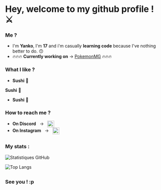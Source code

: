 # Hey, welcome to my github profile ! ⚔️
### Me ?
 -   I'm **Yanko**, I'm **17** and i'm casually **learning code** because I've nothing better to do. 🙃
 -   🔥🔥🔥 **Currently working on** → [PokemonMG](https://github.com/Yanko77/PokemonMG) 🔥🔥🔥
### What I like ?
- **Sushi** 🍣

**Sushi** 🍣
- **Sushi** 🍣
### How to reach me ?
- **On Discord** &nbsp; → &nbsp; [<img align="center" alt="Discord" width="22px" src="https://simpleicons.org/icons/discord.svg" />](https://discordapp.com/users/578216565015707661)
- **On Instagram** &nbsp; → &nbsp; [<img align="center" alt="Insta" width="22px" src="https://simpleicons.org/icons/instagram.svg" />](https://www.instagram.com/yanko.lmn/)
## 
### My stats :
![Statistiques GitHub](https://github-readme-stats.vercel.app/api?username=yanko77&show_icons=true&theme=dark)

![Top Langs](https://github-readme-stats.vercel.app/api/top-langs/?username=yanko77&layout=compact&theme=dark)
##
### See you ! :p
